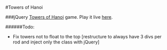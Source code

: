 #Towers of Hanoi

###jQuery [Towers of Hanoi](http://en.wikipedia.org/wiki/Tower_of_Hanoi) game. Play it live [here](http://goo.gl/s6tWn7).

######Todo:
- Fix towers not to float to the top [restructure to always have 3 divs per rod and inject only the class with jQuery]


